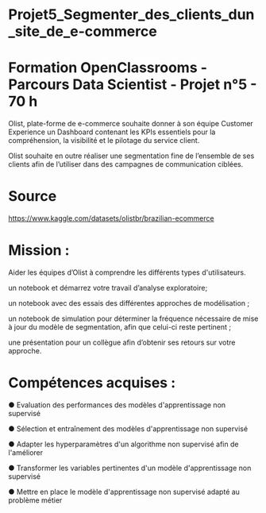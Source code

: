 # Projet5_Segmenter_des_clients_dun_site_de_e-commerce

# Formation OpenClassrooms - Parcours Data Scientist - Projet n°5 - 70 h

Olist, plate-forme de e-commerce souhaite donner à son équipe Customer Experience un Dashboard contenant les KPIs essentiels pour la compréhension, la visibilité et le pilotage du service client.

Olist souhaite en outre réaliser une segmentation fine de l’ensemble de ses clients afin de l’utiliser dans des campagnes de communication ciblées.

# Source 

https://www.kaggle.com/datasets/olistbr/brazilian-ecommerce

# Mission :

Aider les équipes d’Olist à comprendre les différents types d'utilisateurs.

un notebook et démarrez votre travail d’analyse exploratoire;

un notebook avec des essais des différentes approches de modélisation ;

un notebook de simulation pour déterminer la fréquence nécessaire de mise à jour du modèle de segmentation, afin que celui-ci reste pertinent ;

une présentation pour un collègue afin d’obtenir ses retours sur votre approche.

# Compétences acquises :

● Evaluation des performances des modèles d'apprentissage non supervisé

● Sélection et entraînement des modèles d'apprentissage non supervisé

● Adapter les hyperparamètres d'un algorithme non supervisé afin de l'améliorer

● Transformer les variables pertinentes d'un modèle d'apprentissage non supervisé

● Mettre en place le modèle d'apprentissage non supervisé adapté au problème métier
